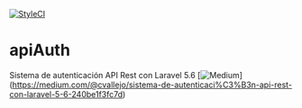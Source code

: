 [![StyleCI](https://github.styleci.io/repos/140288170/shield?branch=master)](https://github.styleci.io/repos/140288170)

# apiAuth
Sistema de autenticación API Rest con Laravel 5.6
[![Medium](https://medium.com/@cvallejo/sistema-de-autenticaci%C3%B3n-api-rest-con-laravel-5-6-240be1f3fc7d)] (https://medium.com/@cvallejo/sistema-de-autenticaci%C3%B3n-api-rest-con-laravel-5-6-240be1f3fc7d)
